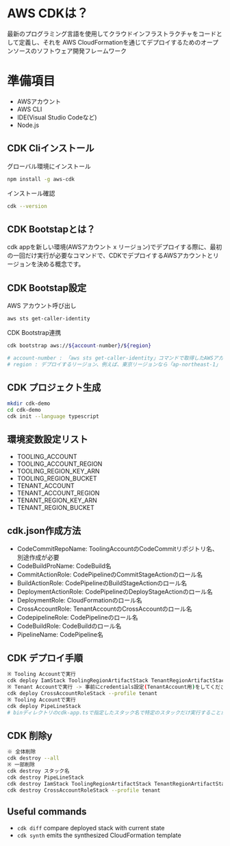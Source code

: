 # AWS CDKは？
最新のプログラミング言語を使用してクラウドインフラストラクチャをコードとして定義し、それを AWS CloudFormationを通じてデプロイするためのオープンソースのソフトウェア開発フレームワーク

# 準備項目
 - AWSアカウント
 - AWS CLI
 - IDE(Visual Studio Codeなど)
 - Node.js

## CDK Cliインストール
グローバル環境にインストール
```bash
npm install -g aws-cdk
```
インストール確認
```bash
cdk --version
```
## CDK Bootstapとは？
cdk appを新しい環境(AWSアカウント x リージョン)でデプロイする際に、最初の一回だけ実行が必要なコマンドで、CDKでデプロイするAWSアカウントとリージョンを決める概念です。

## CDK Bootstap設定
AWS アカウント呼び出し
```bash
aws sts get-caller-identity
```
CDK Bootstrap連携
```bash
cdk bootstrap aws://${account-number}/${region}

# account-number : 「aws sts get-caller-identity」コマンドで取得したAWSアカウント
# region : デプロイするリージョン、例えば、東京リージョンなら「ap-northeast-1」
```

## CDK プロジェクト生成
```bash
mkdir cdk-demo
cd cdk-demo
cdk init --language typescript
```

## 環境変数設定リスト
 - TOOLING_ACCOUNT
 - TOOLING_ACCOUNT_REGION
 - TOOLING_REGION_KEY_ARN
 - TOOLING_REGION_BUCKET
 - TENANT_ACCOUNT
 - TENANT_ACCOUNT_REGION
 - TENANT_REGION_KEY_ARN
 - TENANT_REGION_BUCKET

## cdk.json作成方法
 - CodeCommitRepoName: ToolingAccountのCodeCommitリポジトリ名、別途作成が必要
 - CodeBuildProName: CodeBuild名
 - CommitActionRole: CodePipelineのCommitStageActionのロール名
 - BuildActionRole: CodePipelineのBuildStageActionのロール名
 - DeploymentActionRole: CodePipelineのDeployStageActionのロール名
 - DeploymentRole: CloudFormationのロール名
 - CrossAccountRole: TenantAccountのCrossAccountのロール名
 - CodepipelineRole: CodePipelineのロール名
 - CodeBuildRole: CodeBuildのロール名
 - PipelineName: CodePipeline名

## CDK デプロイ手順
```bash
※ Tooling Accountで実行
cdk deploy IamStack ToolingRegionArtifactStack TenantRegionArtifactStack
※ Tenant Accountで実行 -> 事前にcredentials設定(TenantAccount用)をしてください。
cdk deploy CrossAccountRoleStack --profile tenant
※ Tooling Accountで実行
cdk deploy PipeLineStack
# binディレクトリのcdk-app.tsで指定したスタック名で特定のスタックだけ実行することができる。 
```
## CDK 削除y
```bash
※ 全体削除
cdk destroy --all
※ 一部削除
cdk destroy スタック名
cdk destroy PipeLineStack
cdk destroy IamStack ToolingRegionArtifactStack TenantRegionArtifactStack
cdk destroy CrossAccountRoleStack --profile tenant
```

## Useful commands
* `cdk diff`        compare deployed stack with current state
* `cdk synth`       emits the synthesized CloudFormation template
